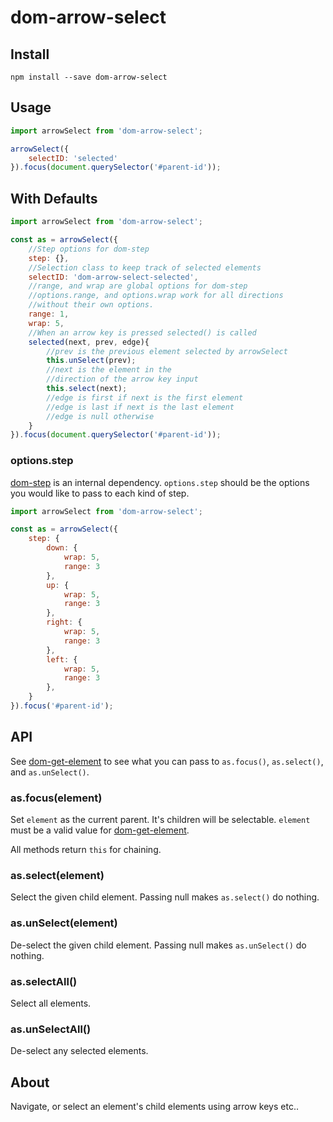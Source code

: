 dom-arrow-select
========

Install
----

`npm install --save dom-arrow-select`

Usage
---

```javascript
import arrowSelect from 'dom-arrow-select';

arrowSelect({
    selectID: 'selected'
}).focus(document.querySelector('#parent-id'));
```

With Defaults
---------

```javascript
import arrowSelect from 'dom-arrow-select';

const as = arrowSelect({
    //Step options for dom-step
    step: {},
    //Selection class to keep track of selected elements
    selectID: 'dom-arrow-select-selected',
    //range, and wrap are global options for dom-step
    //options.range, and options.wrap work for all directions
    //without their own options.
    range: 1,
    wrap: 5,
    //When an arrow key is pressed selected() is called
    selected(next, prev, edge){
        //prev is the previous element selected by arrowSelect
        this.unSelect(prev);
        //next is the element in the
        //direction of the arrow key input
        this.select(next);
        //edge is first if next is the first element
        //edge is last if next is the last element
        //edge is null otherwise
    }
}).focus(document.querySelector('#parent-id'));
```

### options.step

[dom-step](https://github.com/hollowdoor/dom_step) is an internal dependency. `options.step` should be the options you would like to pass to each kind of step.

```javascript
import arrowSelect from 'dom-arrow-select';

const as = arrowSelect({
    step: {
        down: {
            wrap: 5,
            range: 3
        },
        up: {
            wrap: 5,
            range: 3
        },
        right: {
            wrap: 5,
            range: 3
        },
        left: {
            wrap: 5,
            range: 3
        },
    }
}).focus('#parent-id');
```

API
---

See [dom-get-element](https://github.com/hollowdoor/dom_get_element) to see what you can pass to `as.focus()`, `as.select()`, and `as.unSelect()`.

### as.focus(element)

Set `element` as the current parent. It's children will be selectable. `element` must be a valid value for [dom-get-element](https://github.com/hollowdoor/dom_get_element).

All methods return `this` for chaining.

### as.select(element)

Select the given child element. Passing null makes `as.select()` do nothing.

### as.unSelect(element)

De-select the given child element. Passing null makes `as.unSelect()` do nothing.

### as.selectAll()

Select all elements.

### as.unSelectAll()

De-select any selected elements.

About
---

Navigate, or select an element's child elements using arrow keys etc..
